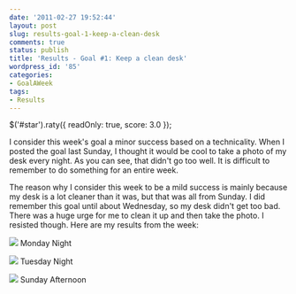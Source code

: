 ```yaml
---
date: '2011-02-27 19:52:44'
layout: post
slug: results-goal-1-keep-a-clean-desk
comments: true
status: publish
title: 'Results - Goal #1: Keep a clean desk'
wordpress_id: '85'
categories:
- GoalAWeek
tags:
- Results
---
```


$('#star').raty({ readOnly: true, score: 3.0 });

I consider this week's goal a minor success based on a technicality. When I posted the goal last Sunday, I thought it would be cool to take a photo of my desk every night. As you can see, that didn't go too well. It is difficult to remember to do something for an entire week.

The reason why I consider this week to be a mild success is mainly because my desk is a lot cleaner than it was, but that was all from Sunday. I did remember this goal until about Wednesday, so my desk didn't get too bad. There was a huge urge for me to clean it up and then take the photo. I resisted though. Here are my results from the week:

[![](/images/posts/Goal01-Monday-1024x768.jpg)](/images/posts/Goal01-Monday.jpg)
Monday Night

[![](/images/posts/Goal01-Tuesday-1024x768.jpg)](/images/posts/Goal01-Tuesday.jpg)
Tuesday Night

[![](/images/posts/Goal01-Sunday-1024x768.jpg)](/images/posts/Goal01-Sunday.jpg)
Sunday Afternoon
